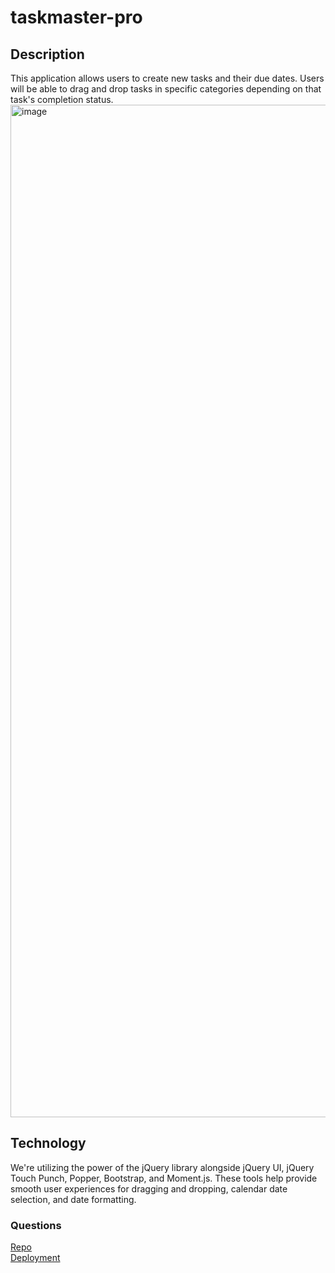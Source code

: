# taskmaster-pro

## Description
This application allows users to create new tasks and their due dates. 
Users will be able to drag and drop tasks in specific categories depending on that task's completion status. 
<img width="1620" alt="image" src="https://user-images.githubusercontent.com/86696492/182622503-3ac29421-29d9-4568-a05a-9b9cf2b2a078.png">


## Technology
We're utilizing the power of the jQuery library alongside jQuery UI, jQuery Touch Punch, Popper, Bootstrap, and Moment.js. These tools help provide smooth user experiences for dragging and dropping, calendar date selection, and date formatting.

### Questions
[Repo](http://github.com/nicolalenee)  
[Deployment](https://nicolalenee.github.io/taskmaster-pro/)
